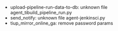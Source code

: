 - upload-pipeline-run-data-to-db: unknown file agent_tibuild_pipeline_run.py
- send_notify: unknown file agent-jenkinsci.py
- tiup_mirror_online_ga: remove password params
